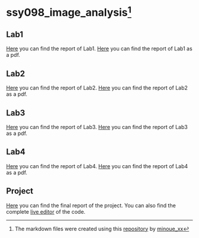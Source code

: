 # ssy098_image_analysis[^1]

## Lab1
[Here](/lab1/README.md) you can find the report of Lab1.
[Here](/lab1/lab1.pdf) you can find the report of Lab1 as a pdf.

## Lab2
[Here](/lab2/README.md) you can find the report of Lab2.
[Here](/lab2/lab2.pdf) you can find the report of Lab2 as a pdf.

## Lab3
[Here](/lab3/README.md) you can find the report of Lab3.
[Here](/lab3/lab3.pdf) you can find the report of Lab3 as a pdf.

## Lab4
[Here](/lab2/README.md) you can find the report of Lab4.
[Here](/lab4/lab4.pdf) you can find the report of Lab4 as a pdf.

## Project
[Here](/project/Image_Analysis_Project.pdf) you can find the final report of the project. You can also find the complete [live editor](/project/README.md) of the code.

[^1]:The markdown files were created using this [repository](https://github.com/minoue-xx/livescript2markdown) by [minoue_xx](https://github.com/minoue-xx)
